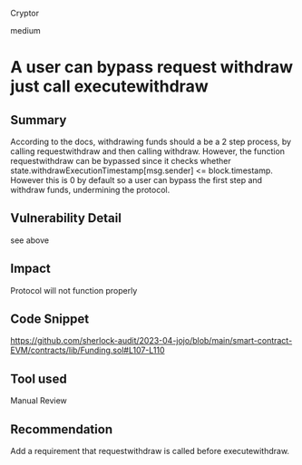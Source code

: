 Cryptor

medium

# A user can bypass request withdraw just call executewithdraw

## Summary

According to the docs, withdrawing funds should a be a 2 step process, by calling requestwithdraw and then calling withdraw. However, the function requestwithdraw can be bypassed since it checks whether  
state.withdrawExecutionTimestamp[msg.sender] <= block.timestamp. However this is 0 by default so a user can bypass the first step and withdraw funds, undermining the protocol.

## Vulnerability Detail

see above 

## Impact

Protocol will not function properly 

## Code Snippet

https://github.com/sherlock-audit/2023-04-jojo/blob/main/smart-contract-EVM/contracts/lib/Funding.sol#L107-L110

## Tool used

Manual Review

## Recommendation

Add a requirement that requestwithdraw is called before executewithdraw.
